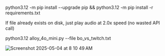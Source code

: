 python3.12 -m pip install --upgrade pip && python3.12 -m pip install -r requirements.txt

If file already exists on disk, just play audio at 2.0x speed (no wasted API call)

python3.12 alloy_4o_mini.py --file bo_vs_twitch.txt

![Screenshot 2025-05-04 at 8 10 49 AM](https://github.com/user-attachments/assets/c577f83a-7026-43a5-9d78-29909c331aa7)
